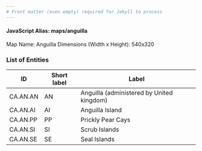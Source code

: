 ```yaml
---
# Front matter (even empty) required for Jekyll to process
---
```


#### JavaScript Alias: maps/anguilla

Map Name: Anguilla
Dimensions (Width x Height): 540x320





### List of Entities

ID | Short label | Label
---|---|---|
CA.AN.AN|AN|Anguilla (administered by United kingdom)
CA.AN.AI|AI|Anguilla Island
CA.AN.PP|PP|Prickly Pear Cays
CA.AN.SI|SI|Scrub Islands
CA.AN.SE|SE|Seal Islands

